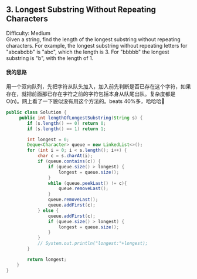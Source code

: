 ## 3. Longest Substring Without Repeating Characters
Difficulty: Medium  
Given a string, find the length of the longest substring without repeating characters. For example, the longest substring without repeating letters for "abcabcbb" is "abc", which the length is 3. For "bbbbb" the longest substring is "b", with the length of 1.  

#### 我的思路  
用一个双向队列，先把字符从队头加入，加入前先判断是否已存在这个字符，如果存在，就把前面那已存在字符之前的字符包括本身从队尾出队。复杂度都是O(n)。网上看了一下貌似没有用这个方法的。beats 40%多，哈哈哈😬  
``` java
public class Solution {
     public int lengthOfLongestSubstring(String s) {
        if (s.length() == 0) return 0;
        if (s.length() == 1) return 1;

        int longest = 0;
        Deque<Character> queue = new LinkedList<>();
        for (int i = 0; i < s.length(); i++) {
            char c = s.charAt(i);
            if (queue.contains(c)) {
                if (queue.size() > longest) {
                    longest = queue.size();
                }
                while (queue.peekLast() != c){
                    queue.removeLast();
                }
                queue.removeLast();
                queue.addFirst(c);
            } else {
                queue.addFirst(c);
                if (queue.size() > longest) {
                    longest = queue.size();
                }
            }
            // System.out.println("longest:"+longest);
        }

        return longest;
    }
}
```